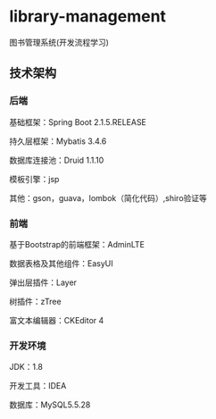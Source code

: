 # library-management
图书管理系统(开发流程学习)

## 技术架构

### 后端

  基础框架：Spring Boot 2.1.5.RELEASE

  持久层框架：Mybatis 3.4.6

  数据库连接池：Druid 1.1.10

  模板引擎：jsp

  其他：gson，guava，lombok（简化代码）,shiro验证等 
 
### 前端
   
  基于Bootstrap的前端框架：AdminLTE

  数据表格及其他组件：EasyUI

  弹出层插件：Layer

  树插件：zTree

  富文本编辑器：CKEditor 4
  
### 开发环境
  JDK：1.8

  开发工具：IDEA

  数据库：MySQL5.5.28
  
     
